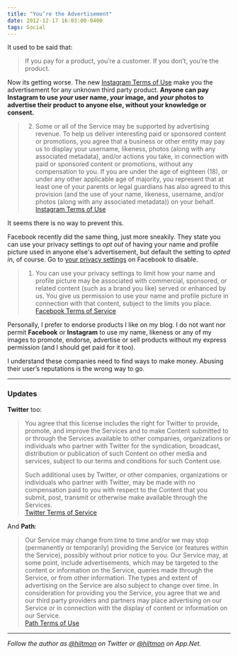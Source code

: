 ```yaml
---
title: "You’re the Advertisement"
date: 2012-12-17 16:03:00-0400
tags: Social
---
```


It used to be said that:

> If you pay for a product, you’re a customer. If you don’t, you’re the product.

Now its getting worse. The new [Instagram Terms of Use](http://instagram.com/about/legal/terms/updated/) make you the advertisement for any unknown third party product. **Anyone can pay Instagram to use *your* user name, *your* image, and *your* photos to advertise their product to anyone else, without your knowledge or consent.**

> 2. Some or all of the Service may be supported by advertising revenue. To help us deliver interesting paid or sponsored content or promotions, you agree that a business or other entity may pay us to display your username, likeness, photos (along with any associated metadata), and/or actions you take, in connection with paid or sponsored content or promotions, without any compensation to you. If you are under the age of eighteen (18), or under any other applicable age of majority, you represent that at least one of your parents or legal guardians has also agreed to this provision (and the use of your name, likeness, username, and/or photos (along with any associated metadata)) on your behalf.  
> [Instagram Terms of Use](http://instagram.com/about/legal/terms/updated/)

It seems there is no way to prevent this.

Facebook recently did the same thing, just more sneakily. They state you can use your privacy settings to *opt out* of having your name and profile picture used in anyone else's advertisement, but default the setting to *opted in*, of course. Go to [your privacy settings](https://www.facebook.com/settings?tab=ads) on Facebook to disable.

> 1. You can use your privacy settings to limit how your name and profile picture may be associated with commercial, sponsored, or related content (such as a brand you like) served or enhanced by us. You give us permission to use your name and profile picture in connection with that content, subject to the limits you place.  
> [Facebook Terms of Service](http://www.facebook.com/legal/terms)

Personally, I prefer to endorse products I like on my blog. I do not want nor permit **Facebook** or **Instagram** to use my name, likeness or any of my images to promote, endorse, advertise or sell products without my express permission (and I should get paid for it too).

I understand these companies need to find ways to make money. Abusing their user’s reputations is the wrong way to go.

---

### Updates

**Twitter** too:

> You agree that this license includes the right for Twitter to provide, promote, and improve the Services and to make Content submitted to or through the Services available to other companies, organizations or individuals who partner with Twitter for the syndication, broadcast, distribution or publication of such Content on other media and services, subject to our terms and conditions for such Content use.
> 
> Such additional uses by Twitter, or other companies, organizations or individuals who partner with Twitter, may be made with no compensation paid to you with respect to the Content that you submit, post, transmit or otherwise make available through the Services.  
> [Twitter Terms of Service](https://twitter.com/tos)

And **Path**:

> Our Service may change from time to time and/or we may stop (permanently or temporarily) providing the Service (or features within the Service), possibly without prior notice to you. Our Service may, at some point, include advertisements, which may be targeted to the content or information on the Service, queries made through the Service, or from other information. The types and extent of advertising on the Service are also subject to change over time. In consideration for providing you the Service, you agree that we and our third party providers and partners may place advertising on our Service or in connection with the display of content or information on our Service.  
> [Path Terms of Use](https://path.com/terms)

---

*Follow the author as [@hiltmon](https://twitter.com/hiltmon) on Twitter or [@hiltmon](http://alpha.app.net/hiltmon) on App.Net.*
